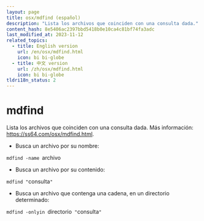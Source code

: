 ```yaml
---
layout: page
title: osx/mdfind (español)
description: "Lista los archivos que coinciden con una consulta dada."
content_hash: 8e5406ac2397bbd5418b0e10ca4c81bf74fa3adc
last_modified_at: 2023-11-12
related_topics:
  - title: English version
    url: /en/osx/mdfind.html
    icon: bi bi-globe
  - title: 中文 version
    url: /zh/osx/mdfind.html
    icon: bi bi-globe
tldri18n_status: 2
---
```

# mdfind

Lista los archivos que coinciden con una consulta dada.
Más información: <https://ss64.com/osx/mdfind.html>.

- Busca un archivo por su nombre:

`mdfind -name `<span class="tldr-var badge badge-pill bg-dark-lm bg-white-dm text-white-lm text-dark-dm font-weight-bold">archivo</span>

- Busca un archivo por su contenido:

`mdfind "`<span class="tldr-var badge badge-pill bg-dark-lm bg-white-dm text-white-lm text-dark-dm font-weight-bold">consulta</span>`"`

- Busca un archivo que contenga una cadena, en un directorio determinado:

`mdfind -onlyin `<span class="tldr-var badge badge-pill bg-dark-lm bg-white-dm text-white-lm text-dark-dm font-weight-bold">directorio</span>` "`<span class="tldr-var badge badge-pill bg-dark-lm bg-white-dm text-white-lm text-dark-dm font-weight-bold">consulta</span>`"`
